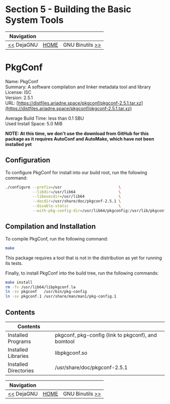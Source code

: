 # Section 5 - Building the Basic System Tools

| Navigation |||
| --- | --- | ---: |
| [<<](./DejaGNU.md) DejaGNU | [HOME](../README.md) | GNU Binutils [>>](./GNUBinutils.md) |

# PkgConf

Name: PkgConf<br />
Summary: A software compilation and linker metadata tool and library<br />
License: ISC<br />
Version: 2.5.1<br />
URL: [https://distfiles.ariadne.space/pkgconf/pkgconf-2.5.1.tar.xz](https://distfiles.ariadne.space/pkgconf/pkgconf-2.5.1.tar.xz)<br />

Average Build Time: less than 0.1 SBU<br />
Used Install Space: 5.0 MiB<br />

**NOTE: At this time, we don't use the download from GitHub for this package as it requires AutoConf and AutoMake, which have not been installed yet**

## Configuration

To configure PkgConf for install into our build root, run the following command:

```bash
./configure --prefix=/usr                         \
            --libdir=/usr/lib64                   \
            --libexecdir=/usr/lib64               \
            --docdir=/usr/share/doc/pkgconf-2.5.1 \
            --disable-static                      \
            --with-pkg-config-dir=/usr/lib64/pkgconfig:/usr/lib/pkgconfig:/usr/share/pkgconfig
```

## Compilation and Installation

To compile PkgConf, run the following command:

```bash
make
```

This package requires a tool that is not in the distribution as yet for running its tests.

Finally, to install PkgConf into the build tree, run the following commands:

```bash
make install
rm -fv /usr/lib64/libpkgconf.la
ln -sv pkgconf   /usr/bin/pkg-config
ln -sv pkgconf.1 /usr/share/man/man1/pkg-config.1
```

## Contents

| Contents | |
| --- | --- |
| Installed Programs | pkgconf, pkg-config (link to pkgconf), and bomtool |
| Installed Libraries | libpkgconf.so |
| Installed Directories | /usr/share/doc/pkgconf-2.5.1 |

| Navigation |||
| --- | --- | ---: |
| [<<](./DejaGNU.md) DejaGNU | [HOME](../README.md) | GNU Binutils [>>](./GNUBinutils.md) |
